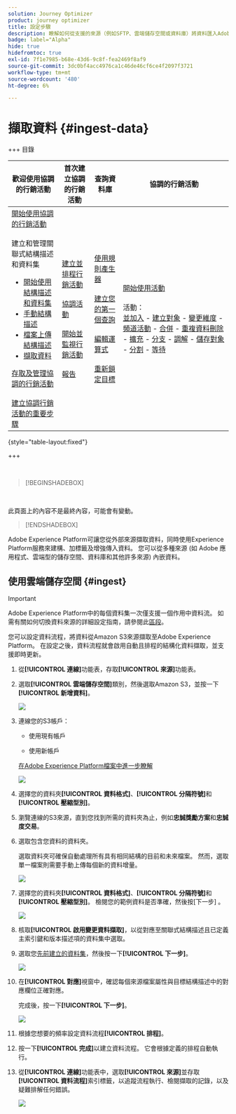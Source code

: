 ```yaml
---
solution: Journey Optimizer
product: journey optimizer
title: 設定步驟
description: 瞭解如何從支援的來源（例如SFTP、雲端儲存空間或資料庫）將資料匯入Adobe Experience Platform。
badge: label="Alpha"
hide: true
hidefromtoc: true
exl-id: 7f1e7985-b68e-43d6-9c8f-fea2469f8af9
source-git-commit: 3dc0bf4acc4976ca1c46de46cf6ce4f2097f3721
workflow-type: tm+mt
source-wordcount: '480'
ht-degree: 6%

---
```


# 擷取資料 {#ingest-data}

+++ 目錄

| 歡迎使用協調的行銷活動 | 首次建立協調的行銷活動 | 查詢資料庫 | 協調的行銷活動 |
|---|---|---|---|
| [開始使用協調的行銷活動](gs-orchestrated-campaigns.md)<br/><br/>建立和管理關聯式結構描述和資料集</br> <ul><li>[開始使用結構描述和資料集](gs-schemas.md)</li><li>[手動結構描述](manual-schema.md)</li><li>[檔案上傳結構描述](file-upload-schema.md)</li><li>[擷取資料](ingest-data.md)</li></ul>[存取及管理協調的行銷活動](access-manage-orchestrated-campaigns.md)<br/><br/>[建立協調行銷活動的重要步驟](gs-campaign-creation.md) | [建立並排程行銷活動](create-orchestrated-campaign.md)<br/><br/>[協調活動](orchestrate-activities.md)<br/><br/>[開始並監視行銷活動](start-monitor-campaigns.md)<br/><br/>[報告](reporting-campaigns.md) | [使用規則產生器](orchestrated-rule-builder.md)<br/><br/>[建立您的第一個查詢](build-query.md)<br/><br/>[編輯運算式](edit-expressions.md)<br/><br/>[重新鎖定目標](retarget.md) | [開始使用活動](activities/about-activities.md)<br/><br/>活動：<br/>[並加入](activities/and-join.md) - [建立對象](activities/build-audience.md) - [變更維度](activities/change-dimension.md) - [頻道活動](activities/channels.md) - [合併](activities/combine.md) - [重複資料刪除](activities/deduplication.md) - [擴充](activities/enrichment.md) - [分支](activities/fork.md) - [調解](activities/reconciliation.md) - [儲存對象](activities/save-audience.md) - [分割](activities/split.md) - [等待](activities/wait.md) |

{style="table-layout:fixed"}

+++

</br>

>[!BEGINSHADEBOX]

</br>

此頁面上的內容不是最終內容，可能會有變動。

>[!ENDSHADEBOX]

Adobe Experience Platform可讓您從外部來源擷取資料，同時使用Experience Platform服務來建構、加標籤及增強傳入資料。 您可以從多種來源 (如 Adobe 應用程式、雲端型的儲存空間、資料庫和其他許多來源) 內嵌資料。 

## 使用雲端儲存空間 {#ingest}


>[!IMPORTANT]
>
>Adobe Experience Platform中的每個資料集一次僅支援一個作用中資料流。 如需有關如何切換資料來源的詳細設定指南，請參閱此[區段](#cdc-ingestion)。


您可以設定資料流程，將資料從Amazon S3來源擷取至Adobe Experience Platform。 在設定之後，資料流程就會啟用自動且排程的結構化資料擷取，並支援即時更新。

1. 從&#x200B;**[!UICONTROL 連線]**&#x200B;功能表，存取&#x200B;**[!UICONTROL 來源]**&#x200B;功能表。

1. 選取&#x200B;**[!UICONTROL 雲端儲存空間]**&#x200B;類別，然後選取Amazon S3，並按一下&#x200B;**[!UICONTROL 新增資料]**。

   ![](assets/admin_sources_1.png)

1. 連線您的S3帳戶：

   * 使用現有帳戶

   * 使用新帳戶

   [在Adobe Experience Platform檔案中進一步瞭解](https://experienceleague.adobe.com/en/docs/experience-platform/destinations/catalog/cloud-storage/amazon-s3#connect)

   ![](assets/admin_sources_2.png)

1. 選擇您的資料夾&#x200B;**[!UICONTROL 資料格式]**、**[!UICONTROL 分隔符號]**&#x200B;和&#x200B;**[!UICONTROL 壓縮型別]**。

1. 瀏覽連線的S3來源，直到您找到所需的資料夾為止，例如&#x200B;**忠誠獎勵方案**&#x200B;和&#x200B;**忠誠度交易**。

1. 選取包含您資料的資料夾。

   選取資料夾可確保自動處理所有具有相同結構的目前和未來檔案。 然而，選取單一檔案則需要手動上傳每個新的資料增量。

   ![](assets/S3_config_2.png)

1. 選擇您的資料夾&#x200B;**[!UICONTROL 資料格式]**、**[!UICONTROL 分隔符號]**&#x200B;和&#x200B;**[!UICONTROL 壓縮型別]**。 檢閱您的範例資料是否準確，然後按[下一步] **&#x200B;**。

   ![](assets/S3_config_1.png)

1. 核取&#x200B;**[!UICONTROL 啟用變更資料擷取]**，以從對應至關聯式結構描述且已定義主索引鍵和版本描述項的資料集中選取。

1. 選取您[先前建立的資料集](#entities)，然後按一下&#x200B;**[!UICONTROL 下一步]**。

   ![](assets/S3_config_3.png)

1. 在&#x200B;**[!UICONTROL 對應]**&#x200B;視窗中，確認每個來源檔案屬性與目標結構描述中的對應欄位正確對應。

   完成後，按一下&#x200B;**[!UICONTROL 下一步]**。

   ![](assets/S3_config_4.png)

1. 根據您想要的頻率設定資料流程&#x200B;**[!UICONTROL 排程]**。

1. 按一下&#x200B;**[!UICONTROL 完成]**&#x200B;以建立資料流程。 它會根據定義的排程自動執行。

1. 從&#x200B;**[!UICONTROL 連線]**&#x200B;功能表中，選取&#x200B;**[!UICONTROL 來源]**&#x200B;並存取&#x200B;**[!UICONTROL 資料流程]**&#x200B;索引標籤，以追蹤流程執行、檢閱擷取的記錄，以及疑難排解任何錯誤。

   ![](assets/S3_config_5.png)

<!--### Setting Up Change data capture ingestion {#cdc-ingestion}

If you need to change the data source, you must delete the existing dataflow and create a new one pointing to the same dataset with the new source.

When using Change Data Capture (CDC), it is essential that the source and dataset remain in sync to ensure accurate incremental updates. Follow the steps below:

1. **Schema Requirements**
   - Your schema must include:
     - A **primary key** (e.g., `transaction_id`)
     - A **versioning field** (e.g., `lastmodified` or an incrementing `version_id`)
   - Enable the dataset for **Orchestrated Campaigns** if needed.

2. **CDC Dataflow Setup**
   - During dataflow creation, after choosing your source and files:
     - **Enable the CDC option**
     - Select your CDC-ready dataset
     - Confirm field mappings (especially version field)

3. **Keep Source and Target in Sync**
   - The source system must consistently update the version field so the platform can detect changes accurately.

Once set up, the platform will automatically ingest **only changed or new records** each time the flow runs.
-->
